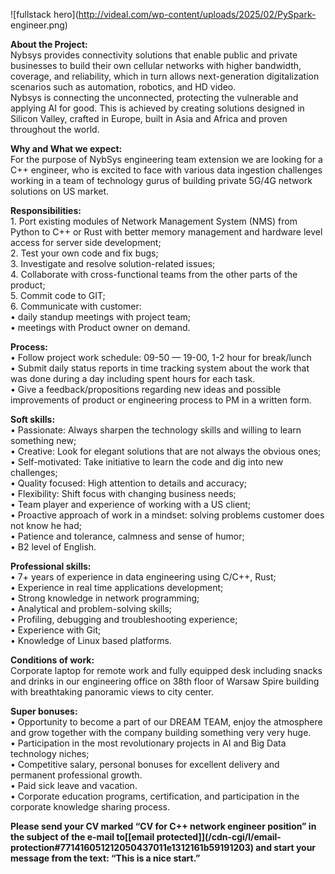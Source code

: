 ![fullstack hero](http://videal.com/wp-content/uploads/2025/02/PySpark-
engineer.png)  

  
**About the Project:**  
Nybsys provides connectivity solutions that enable public and private
businesses to build their own cellular networks with higher bandwidth,
coverage, and reliability, which in turn allows next-generation digitalization
scenarios such as automation, robotics, and HD video.  
Nybsys is connecting the unconnected, protecting the vulnerable and applying
AI for good. This is achieved by creating solutions designed in Silicon
Valley, crafted in Europe, built in Asia and Africa and proven throughout the
world.  
  

**Why and What we expect:**  
For the purpose of NybSys engineering team extension we are looking for a C++
engineer, who is excited to face with various data ingestion challenges
working in a team of technology gurus of building private 5G/4G network
solutions on US market.  

**Responsibilities:**  
1\. Port existing modules of Network Management System (NMS) from Python to
C++ or Rust with better memory management and hardware level access for server
side development;  
2\. Test your own code and fix bugs;  
3\. Investigate and resolve solution-related issues;  
4\. Collaborate with cross-functional teams from the other parts of the
product;  
5\. Commit code to GIT;  
6\. Communicate with customer:  
• daily standup meetings with project team;  
• meetings with Product owner on demand.  
  
**Process:**  
• Follow project work schedule: 09-50 — 19-00, 1-2 hour for break/lunch  
• Submit daily status reports in time tracking system about the work that was
done during a day including spent hours for each task.  
• Give a feedback/propositions regarding new ideas and possible improvements
of product or engineering process to PM in a written form.  
  
**Soft skills:**  
• Passionate: Always sharpen the technology skills and willing to learn
something new;  
• Creative: Look for elegant solutions that are not always the obvious ones;  
• Self-motivated: Take initiative to learn the code and dig into new
challenges;  
• Quality focused: High attention to details and accuracy;  
• Flexibility: Shift focus with changing business needs;  
• Team player and experience of working with a US client;  
• Proactive approach of work in a mindset: solving problems customer does not
know he had;  
• Patience and tolerance, calmness and sense of humor;  
• B2 level of English.  
  
**Professional skills:**  
• 7+ years of experience in data engineering using C/C++, Rust;  
• Experience in real time applications development;  
• Strong knowledge in network programming;  
• Analytical and problem-solving skills;  
• Profiling, debugging and troubleshooting experience;  
• Experience with Git;  
• Knowledge of Linux based platforms.  
  
**Conditions of work:**  
Corporate laptop for remote work and fully equipped desk including snacks and
drinks in our engineering office on 38th floor of Warsaw Spire building with
breathtaking panoramic views to city center.  
  
**Super bonuses:**  
• Opportunity to become a part of our DREAM TEAM, enjoy the atmosphere and
grow together with the company building something very very huge.  
• Participation in the most revolutionary projects in AI and Big Data
technology niches;  
• Competitive salary, personal bonuses for excellent delivery and permanent
professional growth.  
• Paid sick leave and vacation.  
• Corporate education programs, certification, and participation in the
corporate knowledge sharing process.  
  
**Please send your CV marked “CV for C++ network engineer position” in the
subject of the e-mail to[[email protected]](/cdn-cgi/l/email-
protection#771416051212050437011e1312161b59191203) and start your message from
the text: “This is a nice start.”**